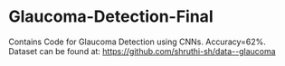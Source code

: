 # Glaucoma-Detection-Final
Contains Code for Glaucoma Detection using CNNs.
Accuracy=62%.
Dataset can be found at: https://github.com/shruthi-sh/data--glaucoma
